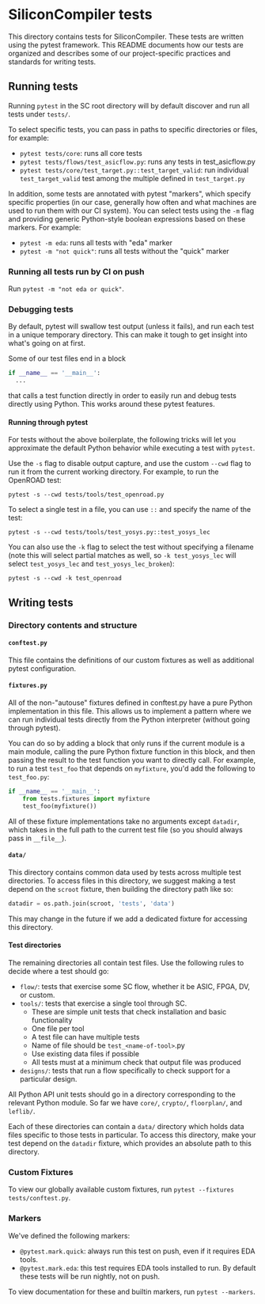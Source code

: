 # SiliconCompiler tests

This directory contains tests for SiliconCompiler. These tests are written using
the pytest framework. This README documents how our tests are organized and
describes some of our project-specific practices and standards for writing
tests.

## Running tests

Running `pytest` in the SC root directory will by default discover and run all
tests under `tests/`.

To select specific tests, you can pass in paths to specific directories or
files, for example:

- `pytest tests/core`: runs all core tests
- `pytest tests/flows/test_asicflow.py`: runs any tests in test_asicflow.py
- `pytest tests/core/test_target.py::test_target_valid`: run individual
  `test_target_valid` test among the multiple defined in `test_target.py`

In addition, some tests are annotated with pytest "markers", which specify
specific properties (in our case, generally how often and what machines are used
to run them with our CI system). You can select tests using the `-m` flag and
providing generic Python-style boolean expressions based on these markers. For
example:

- `pytest -m eda`: runs all tests with "eda" marker
- `pytest -m "not quick"`: runs all tests without the "quick" marker

### Running all tests run by CI on push

Run `pytest -m "not eda or quick"`.

### Debugging tests

By default, pytest will swallow test output (unless it fails), and run each test
in a unique temporary directory. This can make it tough to get insight into
what's going on at first.

Some of our test files end in a block
```python
if __name__ == '__main__':
  ...
```
that calls a test function directly in order to easily run and debug tests
directly using Python. This works around these pytest features.

#### Running through pytest

For tests without the above boilerplate, the following tricks will let you
approximate the default Python behavior while executing a test with `pytest`.

Use the `-s` flag to disable output capture, and use the custom `--cwd` flag to
run it from the current working directory. For example, to run the OpenROAD
test:

`pytest -s --cwd tests/tools/test_openroad.py`

To select a single test in a file, you can use `::` and specify the name of the test:

`pytest -s --cwd tests/tools/test_yosys.py::test_yosys_lec`

You can also use the `-k` flag to select the test without specifying a filename
(note this will select partial matches as well, so `-k test_yosys_lec` will
select `test_yosys_lec` and `test_yosys_lec_broken`):

`pytest -s --cwd -k test_openroad`

## Writing tests

### Directory contents and structure

#### `conftest.py`

This file contains the definitions of our custom fixtures as well as
additional pytest configuration.

#### `fixtures.py`

All of the non-"autouse" fixtures defined in conftest.py have a pure Python
implementation in this file. This allows us to implement a pattern where we can
run individual tests directly from the Python interpreter (without going through
pytest).

You can do so by adding a block that only runs if the current module is a main
module, calling the pure Python fixture function in this block, and then passing
the result to the test function you want to directly call. For example, to run a
test `test_foo` that depends on `myfixture`, you'd add the following to
`test_foo.py`:

```python
if __name__ == '__main__':
    from tests.fixtures import myfixture
    test_foo(myfixture())
```

All of these fixture implementations take no arguments except `datadir`, which
takes in the full path to the current test file (so you should always pass in
`__file__`).

#### `data/`

This directory contains common data used by tests across multiple test
directories. To access files in this directory, we suggest making a test depend
on the `scroot` fixture, then building the directory path like so:

```python
datadir = os.path.join(scroot, 'tests', 'data')
```

This may change in the future if we add a dedicated fixture for accessing this
directory.

#### Test directories

The remaining directories all contain test files. Use the following rules to
decide where a test should go:

- `flow/`: tests that exercise some SC flow, whether it be ASIC, FPGA, DV, or
  custom.
- `tools/`: tests that exercise a single tool through SC.
  - These are simple unit tests that check installation and basic functionality
  - One file per tool
  - A test file can have multiple tests
  - Name of file should be `test_<name-of-tool>`.py
  - Use existing data files if possible
  - All tests must at a minimum check that output file was produced
- `designs/`: tests that run a flow specifically to check support for a
  particular design.

All Python API unit tests should go in a directory corresponding to the relevant
Python module. So far we have `core/`, `crypto/`, `floorplan/`, and `leflib/`.

Each of these directories can contain a `data/` directory which holds data files
specific to those tests in particular. To access this directory, make your test
depend on the `datadir` fixture, which provides an absolute path to this directory.

### Custom Fixtures

To view our globally available custom fixtures, run `pytest --fixtures tests/conftest.py`.

### Markers

We've defined the following markers:

- `@pytest.mark.quick`: always run this test on push, even if it requires EDA tools.
- `@pytest.mark.eda`: this test requires EDA tools installed to run. By default these tests will be run nightly, not on push.

To view documentation for these and builtin markers, run `pytest --markers`.
